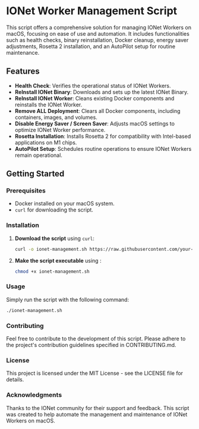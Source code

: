 # IONet Worker Management Script

This script offers a comprehensive solution for managing IONet Workers on macOS, focusing on ease of use and automation. It includes functionalities such as health checks, binary reinstallation, Docker cleanup, energy saver adjustments, Rosetta 2 installation, and an AutoPilot setup for routine maintenance.

## Features

- **Health Check**: Verifies the operational status of IONet Workers.
- **ReInstall IONet Binary**: Downloads and sets up the latest IONet Binary.
- **ReInstall IONet Worker**: Cleans existing Docker components and reinstalls the IONet Worker.
- **Remove ALL Deployment**: Clears all Docker components, including containers, images, and volumes.
- **Disable Energy Saver / Screen Saver**: Adjusts macOS settings to optimize IONet Worker performance.
- **Rosetta Installation**: Installs Rosetta 2 for compatibility with Intel-based applications on M1 chips.
- **AutoPilot Setup**: Schedules routine operations to ensure IONet Workers remain operational.

## Getting Started

### Prerequisites

- Docker installed on your macOS system.
- `curl` for downloading the script.

### Installation

1. **Download the script** using `curl`:

   ```sh
   curl -o ionet-management.sh https://raw.githubusercontent.com/your-username/repository-name/main/ionet-management.sh


2. **Make the script executable** using :

   ```sh
   chmod +x ionet-management.sh

###  Usage
Simply run the script with the following command:

   ```sh
   ./ionet-management.sh
```

### Contributing
Feel free to contribute to the development of this script. Please adhere to the project's contribution guidelines specified in CONTRIBUTING.md.

### License
This project is licensed under the MIT License - see the LICENSE file for details.

### Acknowledgments
Thanks to the IONet community for their support and feedback.
This script was created to help automate the management and maintenance of IONet Workers on macOS.

